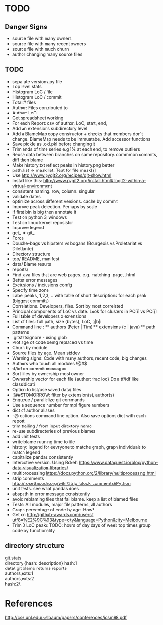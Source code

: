 # TODO

## Danger Signs
* source file with many owners
* source file with many recent owners
* source file with much churn
* author changing many source files


## TODO
* separate versions.py file
* Top level stats
*   Histogram LoC / file
*   Histogram LoC / commit
*   Total # files
*   Author: Files contributed to
*   Author: LoC
*   Get spreadsheet working
* For each Report: csv of author, LoC, start, end,
* Add an extensions subdirectory level
* Add a BlameMap copy constructor + checks that members don't change. BlameMap needs to be immuatabe. Add accessor functions
* Save pickle as .old.pkl before changing it
* Trim ends of time series e.g 1% at each end, to remove outliers
* Reuse data between branches on same repository. commmon commits, diff then blame
* Make history.txt reflect peaks in history.png better
* path_list -> mask list. Test for file mask[s]
* Use http://www.pygit2.org/recipes/git-show.html
* Install like this: http://www.pygit2.org/install.html#libgit2-within-a-virtual-environment
* consistent naming. row, column. singular
* validate dates
* optimize across different versions. cache by commit
* Improve peak detection. Perhaps by scale
* If first bin is big then annotate it
* Test on python 3, windows
* Test on linux kernel reposistor
* Improve legend
* get_ => git_
* Force
* Douche-bags vs hipsters vs bogans (Bourgeois vs Proletariat vs Dilettante)
* Directory structure
*  top/ README, manifest
*   data/  Blame results
*   reports/
* Find java files that are web pages. e.g. matching .page, .html
* Better error messages
* Exclusions / Inclusions config
* Specify time zone
* Label peaks, 1,2,3, .. with table of short descriptions for each peak (biggest commits)
* Correlations. Developers, files. Sort by most correlated
* Principal components of LoC vs date. Look for clusters in PC[i] vs PC[j]
* Full table of developers x extensions
* List of files: full path, size (bytes), LoC, g|b|i
* Command line :
** authors (Peter | Tim)
** extensions (c | java)
** path patterns
* .gitstatsignore - using glob
* Plot age of code being replaced vs time
* Churn by module
* Source files by age. Mean stddev
* Warning signs: Code with many authors, recent code, big changes
* Authors who touch all modules !@#$
* tf/idf on commit messages
* Sort files by ownership most owner
* Ownership vector for each file {auther: frac loc} Do a tf/idf like classidicati
* Option to list/use saved data/ files
* !@#$TOMORROW: filter by extension(s), author(s)
* Enqueue / parallelize git commands
* Use a sequence number for mpl figure numbers
* dict of author aliases
* -@ options command line option. Also save options dict with each report
* trim trailing / from input directory name
* re-use subdirectories of previous blames
* add unit tests
* write blame ruuning time to file
* history: legend for eevryone to matche graph, graph individuals to match legend
* capitalize pandas consistently
* Interactive version. Using Bokeh https://www.dataquest.io/blog/python-data-visualization-libraries/
* multiprocessing https://docs.python.org/2/library/multiprocessing.html
* strip comments http://rosettacode.org/wiki/Strip_block_comments#Python
* unit tests. see what pandas does
* abspath in error message consistently
* avoid reblaming files that fail blame. keep a list of blamed files
* Tests: All modules, major file patterns, all authors
* Graph percentage of code by age. How?
* Get on http://github-awards.com/users?utf8=%E2%9C%93&type=city&language=Python&city=Melbourne
* Trim 0 LoC peaks
    TODO:
        hours of day
        days of week
        top times
        group code by functionality

directory structure
------------------
git.stats\
    directory {hash: description}
    hash:1\
        data\   git blame returns
        reports\
            authors,exts:1\
            authors,exts:2\
    hash:2\


# References
http://cse.unl.edu/~elbaum/papers/conferences/icsm98.pdf


